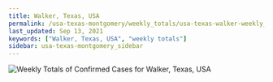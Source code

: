 ```yaml
---
title: Walker, Texas, USA
permalink: /usa-texas-montgomery/weekly_totals/usa-texas-walker-weekly_totals.html
last_updated: Sep 13, 2021
keywords: ["Walker, Texas, USA", "weekly totals"]
sidebar: usa-texas-montgomery_sidebar
---
```


![Weekly Totals of Confirmed Cases for Walker, Texas, USA](/covid_tracker/images/graphs/usa-texas-walker-weekly_totals_graph.png)
